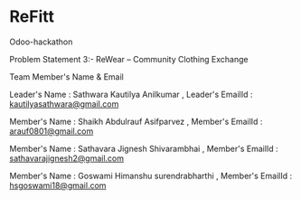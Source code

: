 # ReFitt

Odoo-hackathon

Problem Statement 3:-
ReWear – Community Clothing Exchange

Team Member's Name & Email

Leader's Name : Sathwara Kautilya Anilkumar ,
Leader's EmailId : kautilyasathwara@gmail.com

Member's Name : Shaikh Abdulrauf Asifparvez ,
Member's EmailId : arauf0801@gmail.com

Member's Name : Sathavara Jignesh Shivarambhai ,
Member's EmailId : sathavarajignesh2@gmail.com

Member's Name : Goswami Himanshu surendrabharthi ,
Member's EmailId : hsgoswami18@gmail.com
